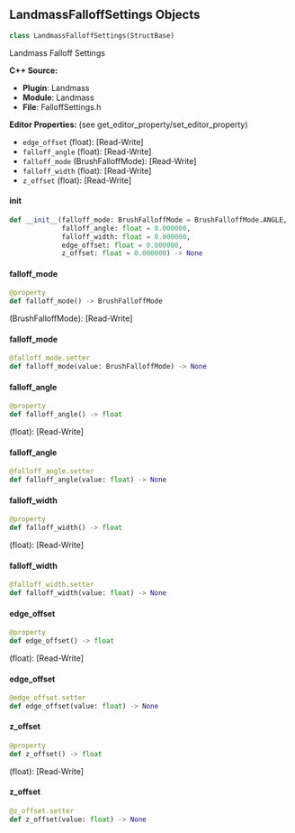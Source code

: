 ## LandmassFalloffSettings Objects

```python
class LandmassFalloffSettings(StructBase)
```

Landmass Falloff Settings

**C++ Source:**

- **Plugin**: Landmass
- **Module**: Landmass
- **File**: FalloffSettings.h

**Editor Properties:** (see get_editor_property/set_editor_property)

- ``edge_offset`` (float):  [Read-Write]
- ``falloff_angle`` (float):  [Read-Write]
- ``falloff_mode`` (BrushFalloffMode):  [Read-Write]
- ``falloff_width`` (float):  [Read-Write]
- ``z_offset`` (float):  [Read-Write]

<a id="unreal.LandmassFalloffSettings.__init__"></a>

#### __init__

```python
def __init__(falloff_mode: BrushFalloffMode = BrushFalloffMode.ANGLE,
             falloff_angle: float = 0.000000,
             falloff_width: float = 0.000000,
             edge_offset: float = 0.000000,
             z_offset: float = 0.000000) -> None
```

<a id="unreal.LandmassFalloffSettings.falloff_mode"></a>

#### falloff_mode

```python
@property
def falloff_mode() -> BrushFalloffMode
```

(BrushFalloffMode):  [Read-Write]

<a id="unreal.LandmassFalloffSettings.falloff_mode"></a>

#### falloff_mode

```python
@falloff_mode.setter
def falloff_mode(value: BrushFalloffMode) -> None
```

<a id="unreal.LandmassFalloffSettings.falloff_angle"></a>

#### falloff_angle

```python
@property
def falloff_angle() -> float
```

(float):  [Read-Write]

<a id="unreal.LandmassFalloffSettings.falloff_angle"></a>

#### falloff_angle

```python
@falloff_angle.setter
def falloff_angle(value: float) -> None
```

<a id="unreal.LandmassFalloffSettings.falloff_width"></a>

#### falloff_width

```python
@property
def falloff_width() -> float
```

(float):  [Read-Write]

<a id="unreal.LandmassFalloffSettings.falloff_width"></a>

#### falloff_width

```python
@falloff_width.setter
def falloff_width(value: float) -> None
```

<a id="unreal.LandmassFalloffSettings.edge_offset"></a>

#### edge_offset

```python
@property
def edge_offset() -> float
```

(float):  [Read-Write]

<a id="unreal.LandmassFalloffSettings.edge_offset"></a>

#### edge_offset

```python
@edge_offset.setter
def edge_offset(value: float) -> None
```

<a id="unreal.LandmassFalloffSettings.z_offset"></a>

#### z_offset

```python
@property
def z_offset() -> float
```

(float):  [Read-Write]

<a id="unreal.LandmassFalloffSettings.z_offset"></a>

#### z_offset

```python
@z_offset.setter
def z_offset(value: float) -> None
```

<a id="unreal.LandmassTerrainCarvingSettings"></a>